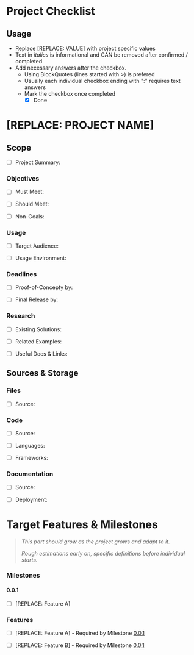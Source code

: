 # Project Checklist

## Usage
- Replace [REPLACE: VALUE] with project specific values
- Text in *italics* is informational and CAN be removed after confirmed / completed
- Add necessary answers after the checkbox.
  - Using BlockQuotes (lines started with >) is prefered
  - Usually each individual checkbox ending with ":" requires text answers
  - Mark the checkbox once completed
    - [x] Done

# [REPLACE: PROJECT NAME]

## Scope

- [ ] Project Summary:
> 

### Objectives
- [ ] Must Meet:
> 
- [ ] Should Meet:
>
- [ ] Non-Goals:
>

### Usage
- [ ] Target Audience:
>
- [ ] Usage Environment:
>

### Deadlines
- [ ] Proof-of-Concepty by:
>
- [ ] Final Release by:
>


### Research 

- [ ] Existing Solutions:
>
- [ ] Related Examples:
>
- [ ] Useful Docs & Links:
>

## Sources & Storage

### Files
- [ ] Source:
>

### Code
- [ ] Source:
>
- [ ] Languages:
>
- [ ] Frameworks:
>

### Documentation
- [ ] Source:
>
- [ ] Deployment:
>


# Target Features & Milestones

> *This part should grow as the project grows and adapt to it.*
> 
> *Rough estimations early on, specific definitions before individual starts.*


### Milestones
#### 0.0.1
- [ ] [REPLACE: Feature A]


### Features
- [ ] [REPLACE: Feature A] - Required by Milestone [0.0.1](#001)
- [ ] [REPLACE: Feature B] - Required by Milestone [0.0.1](#001)

